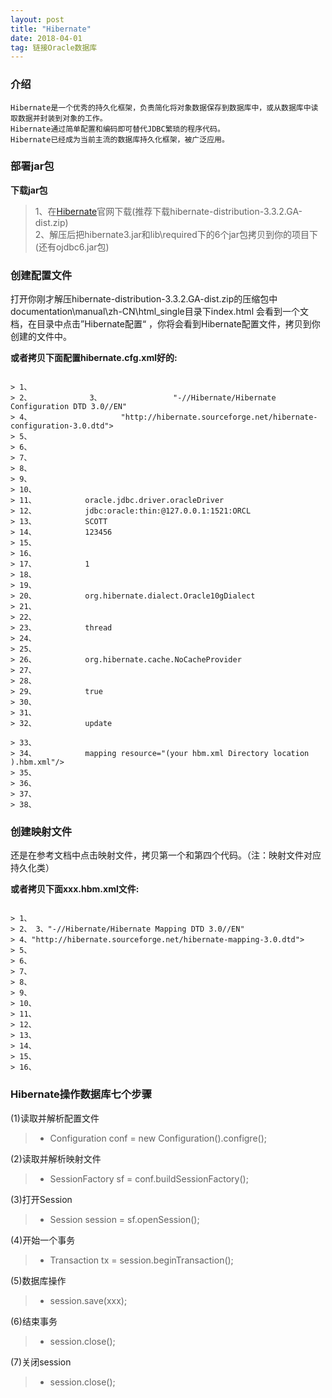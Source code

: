```yaml
---
layout: post
title: "Hibernate"
date: 2018-04-01
tag: 链接Oracle数据库
---
```

### 介绍
	
	Hibernate是一个优秀的持久化框架，负责简化将对象数据保存到数据库中，或从数据库中读取数据并封装到对象的工作。
	Hibernate通过简单配置和编码即可替代JDBC繁琐的程序代码。
	Hibernate已经成为当前主流的数据库持久化框架，被广泛应用。

### 部署jar包
	
**下载jar包**

> 1、在[Hibernate](http://www.hibernate.org)官网下载(推荐下载hibernate-distribution-3.3.2.GA-dist.zip)  
> 2、解压后把hibernate3.jar和lib\required下的6个jar包拷贝到你的项目下(还有ojdbc6.jar包)

### 创建配置文件

打开你刚才解压hibernate-distribution-3.3.2.GA-dist.zip的压缩包中documentation\manual\zh-CN\html_single目录下index.html
会看到一个文档，在目录中点击”Hibernate配置“ ，你将会看到Hibernate配置文件，拷贝到你创建的文件中。

**或者拷贝下面配置hibernate.cfg.xml好的:**

<pre><code>
> 1、		<?xml version='1.0' encoding='utf-8'?>
> 2、			<!DOCTYPE hibernate-configuration PUBLIC 
> 3、				"-//Hibernate/Hibernate Configuration DTD 3.0//EN"
> 4、					"http://hibernate.sourceforge.net/hibernate-configuration-3.0.dtd">
> 5、		
> 6、		<hibernate-configuration>
> 7、		
> 8、			<session-factory>
> 9、		
> 10、			<!-- Database connection settings -->
> 11、			<property name="connection.driver_class">oracle.jdbc.driver.oracleDriver</property>
> 12、			<property name="connection.url">jdbc:oracle:thin:@127.0.0.1:1521:ORCL</property>
> 13、			<property name="connection.username">SCOTT</property>
> 14、			<property name="connection.password">123456</property>
> 15、		
> 16、			<!-- JDBC connection pool (use the built-in) -->
> 17、			<property name="connection.pool_size">1</property>
> 18、		
> 19、			<!-- SQL dialect -->
> 20、			<property name="dialect">org.hibernate.dialect.Oracle10gDialect</property>
> 21、
> 22、			<!-- Enable Hibernate's automatic session context management -->
> 23、			<property name="current_session_context_class">thread</property>
> 24、		
> 25、			<!-- Disable the second-level cache  -->
> 26、			<property name="cache.provider_class">org.hibernate.cache.NoCacheProvider</property>
> 27、		
> 28、			<!-- Echo all executed SQL to stdout -->
> 29、			<property name="show_sql">true</property>
> 30、		
> 31、			<!-- Drop and re-create the database schema on startup -->
> 32、			<property name="hbm2ddl.auto">update</property><br>
> 33、		
> 34、			mapping resource="(your hbm.xml Directory location ).hbm.xml"/>
> 35、		
> 36、			</session-factory>
> 37、		
> 38、		</hibernate-configuration>
</code></pre>

### 创建映射文件

还是在参考文档中点击映射文件，拷贝第一个和第四个代码。（注：映射文件对应持久化类）

**或者拷贝下面xxx.hbm.xml文件:**

<pre><code>
> 1、<?xml version="1.0"?>
> 2、<!DOCTYPE hibernate-mapping PUBLIC
> 3、"-//Hibernate/Hibernate Mapping DTD 3.0//EN"
> 4、"http://hibernate.sourceforge.net/hibernate-mapping-3.0.dtd">
> 5、
> 6、<hibernate-mapping package="org.hibernate.tutorial.domain">
> 7、
> 8、<class name="Event" table="EVENTS">
> 9、<id name="id" column="EVENT_ID">
> 10、<generator class="native"/>
> 11、</id>
> 12、<property name="date" type="timestamp" column="EVENT_DATE"/>
> 13、<property name="title"/>
> 14、</class>
> 15、
> 16、</hibernate-mapping>
</code></pre>

### Hibernate操作数据库七个步骤
	
(1)读取并解析配置文件  
>* Configuration conf = new Configuration().configre();
  
(2)读取并解析映射文件  
>* SessionFactory sf = conf.buildSessionFactory(); 
 
(3)打开Session  
>* Session session = sf.openSession();  

(4)开始一个事务  
>* Transaction tx = session.beginTransaction(); 
 
(5)数据库操作  
>* session.save(xxx);  

(6)结束事务  
>* session.close();  

(7)关闭session  
>* session.close();


	

	
	
	
	